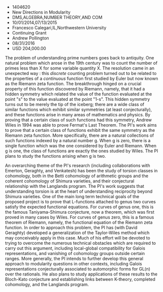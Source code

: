 
* 1404620
* New Directions in Modularity
* DMS,ALGEBRA,NUMBER THEORY,AND COM
* 10/01/2014,07/13/2015
* Francesco Calegari,IL,Northwestern University
* Continuing Grant
* Andrew Pollington
* 08/31/2016
* USD 204,000.00

The problem of understanding prime numbers goes back to antiquity. One natural
problem which arose in the 19th century was to count the number of primes less
than X for some variable quantity X. The resolution came in an unexpected way :
this *discrete* counting problem turned out to be related to the properties of a
*continuous* function first studied by Euler but now known as the Riemann zeta
function. The breakthrough hinged on a crucial property of this function
discovered by Riemann, namely, that it had a hidden symmetry which related the
value of the function evaluated at the point "s" to the value evaluated at the
point "1-s". This hidden symmetry turns out to be merely the tip of the iceberg;
there are a wide class of similar functions which exhibit similar symmetries (at
least conjecturally), and these functions arise in many areas of mathematics and
physics. By proving that a certain class of such functions had this symmetry,
Andrew Wiles in 1994 was able to prove Fermat's Last Theorem. The PI's work aims
to prove that a certain class of functions exhibit the same symmetry as the
Riemann zeta function. More specifically, there are a natural collections of
such functions indexed by a natural number g. When g is zero, there is a single
function which was the one considered by Euler and Riemann. When g is one, the
class of functions are exactly the ones studied by Wiles. The PI plans to study
the functions arising when g is two.

An overarching theme of the PI's research (including collaborations with
Emerton, Geraghty, and Venkatesh) has been the study of torsion classes in
cohomology, both in the Betti cohomology of arithmetic groups and the coherent
cohomology of Shimura varieties, and their conjectural relationship with the
Langlands program. The PI's work suggests that understanding torsion is at the
heart of understanding reciprocity beyond Shimura varieties. One of the main
long term technical goals of the proposed project is to prove that L-functions
attached to genus two curves satisfy the expected functional equations. For
curves of genus one, this is the famous Taniyama-Shimura conjecture, now a
theorem, which was first proved in many cases by Wiles. For curves of genus
zero, this is a famous theorem of Riemann, namely, the functional equation of
the Riemann zeta function. In order to approach this problem, the PI has (with
David Geraghty) developed a generalization of the Taylor-Wiles method which may
conceivably apply in this case. Much of his effort will be devoted to trying to
overcome the numerous technical obstacles which are required to carry out this
argument, including local-global compatibility for Galois representations, and
vanishing of cohomology groups outside certain ranges. More generally, the PI
intends to further develop this general approach to modularity questions in
other contexts, including Galois representations conjecturally associated to
automorphic forms for GL(n) over the rationals. He also plans to study
applications of these results to the Bloch-Kato conjecture and establishing
links between K-theory, completed cohomology, and the Langlands program.
